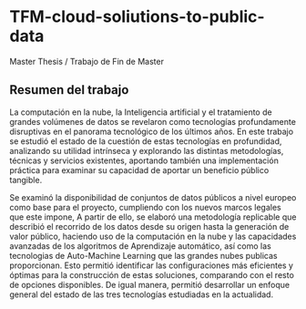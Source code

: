 # TFM-cloud-soliutions-to-public-data

Master Thesis / Trabajo de Fin de Master 

## Resumen del trabajo

La computación en la nube, la Inteligencia artificial y el tratamiento de grandes volúmenes de datos se revelaron como tecnologías profundamente disruptivas en el panorama tecnológico de los últimos años. En este trabajo se estudió el estado de la cuestión de estas tecnologías en profundidad, analizando su utilidad intrínseca y explorando las distintas metodologías, técnicas y servicios existentes, aportando también una implementación práctica para examinar su capacidad de aportar un beneficio público tangible.

Se examinó la disponibilidad de conjuntos de datos públicos a nivel europeo como base para el proyecto, cumpliendo con los nuevos marcos legales que este impone, A partir de ello, se elaboró una metodología replicable que describió el recorrido de los datos desde su origen hasta la generación de valor público, haciendo uso de la computación en la nube y las capacidades avanzadas de los algoritmos de Aprendizaje automático, así como las tecnologias de Auto-Machine Learning que las grandes nubes publicas proporcionan. Esto permitió identificar las configuraciones más eficientes y óptimas para la construcción de estas soluciones, comparando con el resto de opciones disponibles. De igual manera, permitió desarrollar un enfoque general del estado de las tres tecnologías estudiadas en la actualidad.

